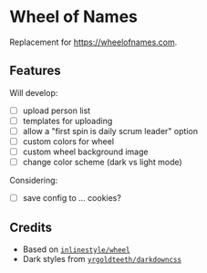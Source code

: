 # Wheel of Names

Replacement for <https://wheelofnames.com>.

## Features

Will develop:

- [ ] upload person list
- [ ] templates for uploading
- [ ] allow a "first spin is daily scrum leader" option
- [ ] custom colors for wheel
- [ ] custom wheel background image
- [ ] change color scheme (dark vs light mode)

Considering:

- [ ] save config to ... cookies?

## Credits

- Based on [`inlinestyle/wheel`](https://github.com/inlinestyle/wheel)
- Dark styles from [`yrgoldteeth/darkdowncss`](https://github.com/yrgoldteeth/darkdowncss)
